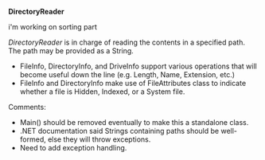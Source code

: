 **DirectoryReader**

i'm working on sorting part

*DirectoryReader* is in charge of reading the contents in a specified path.
The path may be provided as a String.

+ FileInfo, DirectoryInfo, and DriveInfo support various operations that will become useful down the line (e.g. Length, Name, Extension, etc.)
+ FileInfo and DirectoryInfo make use of FileAttributes class to indicate whether a file is Hidden, Indexed, or a System file. 

Comments:
+ Main() should be removed eventually to make this a standalone class.
+ .NET documentation said Strings containing paths should be well-formed, else they will throw exceptions.
+ Need to add exception handling.

